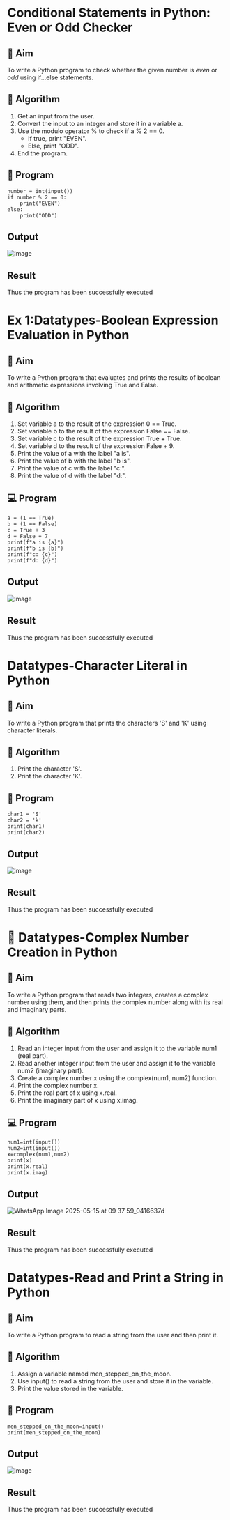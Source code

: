 
# Conditional Statements in Python: Even or Odd Checker

## 🎯 Aim
To write a Python program to check whether the given number is *even* or *odd* using if...else statements.

## 🧠 Algorithm
1. Get an input from the user.
2. Convert the input to an integer and store it in a variable a.
3. Use the modulo operator % to check if a % 2 == 0.
   - If true, print "EVEN".
   - Else, print "ODD".
4. End the program.

## 🧾 Program

```
number = int(input())
if number % 2 == 0:
    print("EVEN")
else:
    print("ODD")
```

## Output

![image](https://github.com/user-attachments/assets/c928098d-2936-499a-a6ee-6ad7ab6dea50)

## Result

Thus the program has been successfully executed


# Ex 1:Datatypes-Boolean Expression Evaluation in Python

## 🎯 Aim
To write a Python program that evaluates and prints the results of boolean and arithmetic expressions involving True and False.

## 🧠 Algorithm
1. Set variable a to the result of the expression 0 == True.
2. Set variable b to the result of the expression False == False.
3. Set variable c to the result of the expression True + True.
4. Set variable d to the result of the expression False + 9.
5. Print the value of a with the label "a is".
6. Print the value of b with the label "b is".
7. Print the value of c with the label "c:".
8. Print the value of d with the label "d:".

## 💻 Program
```
a = (1 == True)
b = (1 == False)
c = True + 3
d = False + 7
print(f"a is {a}")
print(f"b is {b}")
print(f"c: {c}")
print(f"d: {d}")
```
## Output

![image](https://github.com/user-attachments/assets/7d1f6027-9658-4ef4-8eb7-24c90d00ad30)

## Result

Thus the program has been successfully executed

# Datatypes-Character Literal in Python

## 🎯 Aim
To write a Python program that prints the characters 'S' and 'K' using character literals.

## 🧠 Algorithm
1. Print the character 'S'.
2. Print the character 'K'.

## 🧾 Program
```
char1 = 'S'
char2 = 'k'
print(char1)
print(char2)
```
## Output

![image](https://github.com/user-attachments/assets/ab5d30b7-23c8-470f-933f-30e74d4e3b03)

## Result

Thus the program has been successfully executed


# 🧮 Datatypes-Complex Number Creation in Python

## 🎯 Aim
To write a Python program that reads two integers, creates a complex number using them, and then prints the complex number along with its real and imaginary parts.

## 🧠 Algorithm
1. Read an integer input from the user and assign it to the variable num1 (real part).
2. Read another integer input from the user and assign it to the variable num2 (imaginary part).
3. Create a complex number x using the complex(num1, num2) function.
4. Print the complex number x.
5. Print the real part of x using x.real.
6. Print the imaginary part of x using x.imag.

## 💻 Program
```
num1=int(input())
num2=int(input())
x=complex(num1,num2)
print(x)
print(x.real)
print(x.imag)
```
## Output

![WhatsApp Image 2025-05-15 at 09 37 59_0416637d](https://github.com/user-attachments/assets/677391d3-244e-4502-b8ab-28487cc59663)

## Result

Thus the program has been successfully executed


# Datatypes-Read and Print a String in Python

## 🎯 Aim
To write a Python program to read a string from the user and then print it.

## 🧠 Algorithm
1. Assign a variable named men_stepped_on_the_moon.
2. Use input() to read a string from the user and store it in the variable.
3. Print the value stored in the variable.

## 🧾 Program

```
men_stepped_on_the_moon=input()  
print(men_stepped_on_the_moon)
```
## Output

![image](https://github.com/user-attachments/assets/40f6676a-cd24-492c-889b-6be151aa3717)

## Result

Thus the program has been successfully executed
